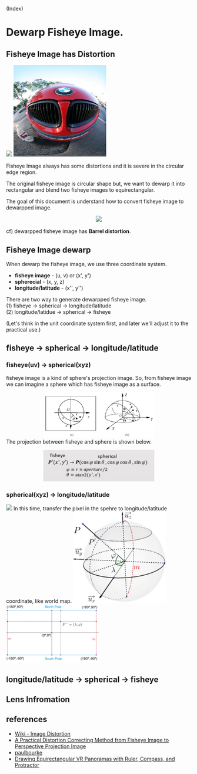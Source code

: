 (Index)
# Dewarp Fisheye Image.

## Fisheye Image has Distortion
<img src="https://upload.wikimedia.org/wikipedia/en/thumb/c/cd/Car_Fisheye.jpg/294px-Car_Fisheye.jpg"  width="50%"> <img src="Theory_img/dewarp/car_dewarp.jpg"  width="50%">


Fisheye Image always has some distortions and it is severe in the circular edge region. 

The original fisheye image is circular shape but, we want to dewarp it into rectangular and blend two fisheye images to equirectangular.

The goal of this document is understand how to convert fisheye image to dewarpped image.


<center><img src="https://upload.wikimedia.org/wikipedia/commons/thumb/6/63/Barrel_distortion.svg/150px-Barrel_distortion.svg.png"  width="40%"></center> 


cf) dewarpped fisheye image  has **Barrel distortion**.

## Fisheye Image dewarp
When dewarp the fisheye image, we use three coordinate system.
- **fisheye image** - (u, v) or (x', y')
- **spherecial** - (x, y, z)
- **longitude/latitude** - (x'', y'')

There are two way to generate dewarpped fisheye image.  
(1) fisheye → spherical → longitude/latitude  
(2) longitude/latidue → spherical → fisheye

(Let's think in the unit coordinate system first, and later we'll adjust it to the practical use.)

## fisheye → spherical → longitude/latitude

### fisheye(uv) → spherical(xyz)
fisheye image is a kind of sphere's projection image. So, from fisheye image we can imagine a sphere which has fisheye image as a surface.

<center><img src="Theory_img/dewarp/fisheye2spherical.jpg" width="60%"></center

The projection between fisheye and sphere is shown below. 

<center><img src="Theory_img/dewarp/fisheye2sphere_eq.jpg"  width="60%"></center>

### spherical(xyz) → longitude/latitude
<img src="https://upload.wikimedia.org/wikipedia/commons/thumb/8/83/Equirectangular_projection_SW.jpg/600px-Equirectangular_projection_SW.jpg"  width="60%">
In this time, transfer the pixel in the spehre to longitude/latitude coordinate, like world map.

<img src="Theory_img/dewarp/sphere.jpg"  width="50%">

<img src="Theory_img/dewarp/equirect_map.jpg"  width="50%">



## longitude/latitude → spherical → fisheye

## Lens Infromation



## references
- [Wiki - Image Distortion](https://en.wikipedia.org/wiki/Distortion_(optics))  
- [A Practical Distortion Correcting Method from Fisheye
Image to Perspective Projection Image](https://www.semanticscholar.org/paper/A-practical-distortion-correcting-method-from-image-Wang-Liang/3dff7f526f6910e6b104f72f404ef0ebd88bcd7f)  
- [paulbourke](http://paulbourke.net/dome/fish2/)
- [Drawing Equirectangular VR Panoramas with Ruler, Compass, and Protractor](https://www.researchgate.net/publication/324314917_Drawing_Equirectangular_VR_Panoramas_with_Ruler_Compass_and_Protractor)